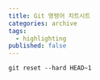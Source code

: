```yaml
---
title: Git 명령어 치트시트
categories: archive
tags:
  - highlighting
published: false
---
```

```
git reset --hard HEAD~1
```